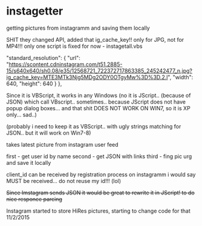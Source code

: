 # instagetter
getting pictures from instagramm and saving them locally

SHIT they changed API, added that  ig_cache_key!! only for JPG, not for MP4!!! 
only one script is fixed for now  -  instagetall.vbs

  "standard_resolution": {
                    "url": "https://scontent.cdninstagram.com/t51.2885-15/s640x640/sh0.08/e35/12568721_722372717863385_245242477_n.jpg?ig_cache_key=MTE3MTk3Njg5MDg2ODY0OTgyMw%3D%3D.2.l",
                    "width": 640,
                    "height": 640
                }
            },
            


Since it is VBScript, it works in any Windows (no it is JScript.. (because of JSON) which call VBscript.. sometimes.. because JScript does not have popup dialog boxes... and that shit DOES NOT WORK ON WIN7,  so it is XP only... sad..)

(probably i need to keep it as VBScript.. with ugly strings matching for JSON.. but it will work on Win7-8)


 takes latest picture from instagram user feed

  first - get user id by name
  second - get JSON with links
  third - fing pic urg and save it locally

   client_id can be received by registration process on instagramm
   i would say MUST be received... do not reuse my id!!! (lol)


<strike>Since Imstagram sends JSON  it would be great to rewrite it in JScript!
 to do nice responce parcing  </strike>


Instagram started to store HiRes pictures, starting to change code for that 11/2/2015
